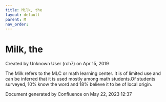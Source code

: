 ```yaml
---
title: Milk, the
layout: default
parent: M
nav_order:
---
```


# Milk, the

Created by  Unknown User (rch7) on Apr 15, 2019

The Milk refers to the MLC or math learning center. It is of limited use and can be inferred that it is used mostly among math students.Of students surveyed, 10% know the word and 18% believe it to be of local origin.

Document generated by Confluence on May 22, 2023 12:37



